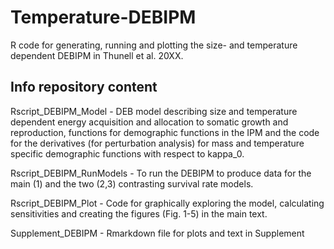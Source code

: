 # Temperature-DEBIPM
R code for generating, running and plotting the size- and temperature dependent DEBIPM in Thunell et al. 20XX.

## Info repository content

Rscript_DEBIPM_Model - DEB model describing size and temperature dependent energy acquisition and allocation to somatic growth and reproduction, functions for demographic functions in the IPM and the code for the derivatives (for perturbation analysis) for mass and temperature specific demographic functions with respect to kappa_0.

Rscript_DEBIPM_RunModels - To run the DEBIPM to produce data for the main (1) and the two (2,3) contrasting survival rate models.

Rscript_DEBIPM_Plot - Code for graphically exploring the model, calculating sensitivities and creating the figures (Fig. 1-5) in the main text.

Supplement_DEBIPM - Rmarkdown file for plots and text in Supplement

